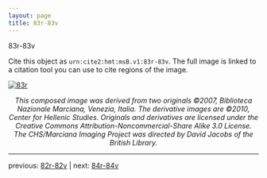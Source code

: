 ```yaml
---
layout: page
title: 83r-83v
---
```


83r-83v

Cite this object as `urn:cite2:hmt:msB.v1:83r-83v`. The full image is linked to a citation tool you can use to cite regions of the image.

[![83r](http://www.homermultitext.org/iipsrv?IIIF=/project/homer/pyramidal/deepzoom/hmt/vbbifolio/v1/vb_82v_83r.tif/full/800,/0/default.jpg)](http://www.homermultitext.org/ict2/?urn=urn:cite2:hmt:vbbifolio.v1:vb_82v_83r) 

<p style="text-align: center; font-style: italic;">This composed image was derived from two originals ©2007, Biblioteca Nazionale Marciana, Venezia, Italia. The derivative images are ©2010, Center for Hellenic Studies. Originals and derivatives are licensed under the Creative Commons Attribution-Noncommercial-Share Alike 3.0 License. The CHS/Marciana Imaging Project was directed by David Jacobs of the British Library.</p>

---

previous: [82r-82v](../82r-82v/) | next: [84r-84v](../84r-84v/)